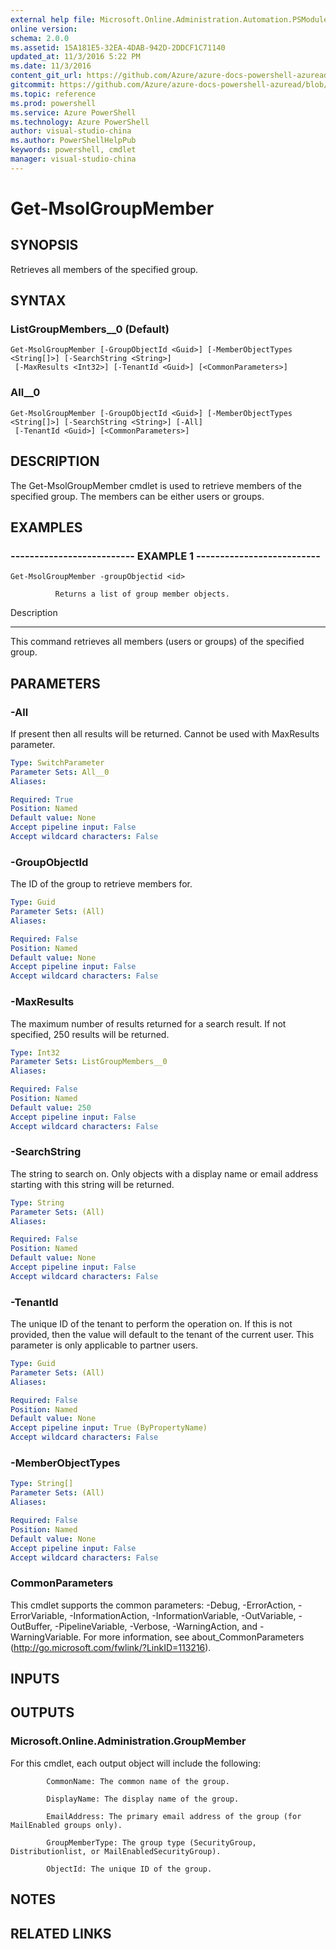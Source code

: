 ```yaml
---
external help file: Microsoft.Online.Administration.Automation.PSModule.dll-Help.xml
online version: 
schema: 2.0.0
ms.assetid: 15A181E5-32EA-4DAB-942D-2DDCF1C71140
updated_at: 11/3/2016 5:22 PM
ms.date: 11/3/2016
content_git_url: https://github.com/Azure/azure-docs-powershell-azuread/blob/master/Azure%20AD%20Cmdlets/MSOnline/v1/Get-MsolGroupMember.md
gitcommit: https://github.com/Azure/azure-docs-powershell-azuread/blob/cedef1609da4230592c00be27ccc62e342e2df61/Azure%20AD%20Cmdlets/MSOnline/v1/Get-MsolGroupMember.md
ms.topic: reference
ms.prod: powershell
ms.service: Azure PowerShell
ms.technology: Azure PowerShell
author: visual-studio-china
ms.author: PowerShellHelpPub
keywords: powershell, cmdlet
manager: visual-studio-china
---
```


# Get-MsolGroupMember

## SYNOPSIS
Retrieves all members of the specified group.

## SYNTAX

### ListGroupMembers__0 (Default)
```
Get-MsolGroupMember [-GroupObjectId <Guid>] [-MemberObjectTypes <String[]>] [-SearchString <String>]
 [-MaxResults <Int32>] [-TenantId <Guid>] [<CommonParameters>]
```

### All__0
```
Get-MsolGroupMember [-GroupObjectId <Guid>] [-MemberObjectTypes <String[]>] [-SearchString <String>] [-All]
 [-TenantId <Guid>] [<CommonParameters>]
```

## DESCRIPTION
The Get-MsolGroupMember cmdlet is used to retrieve members of the specified group.
The members can be either users or groups.

## EXAMPLES

### -------------------------- EXAMPLE 1 --------------------------
```
Get-MsolGroupMember -groupObjectid <id>

          Returns a list of group member objects.
```

Description

-----------

This command retrieves all members (users or groups) of the specified group.

## PARAMETERS

### -All
If present then all results will be returned. 
Cannot be used with MaxResults parameter.

```yaml
Type: SwitchParameter
Parameter Sets: All__0
Aliases: 

Required: True
Position: Named
Default value: None
Accept pipeline input: False
Accept wildcard characters: False
```

### -GroupObjectId
The ID of the group to retrieve members for.

```yaml
Type: Guid
Parameter Sets: (All)
Aliases: 

Required: False
Position: Named
Default value: None
Accept pipeline input: False
Accept wildcard characters: False
```

### -MaxResults
The maximum number of results returned for a search result.
If not specified, 250 results will be returned.

```yaml
Type: Int32
Parameter Sets: ListGroupMembers__0
Aliases: 

Required: False
Position: Named
Default value: 250
Accept pipeline input: False
Accept wildcard characters: False
```

### -SearchString
The string to search on.
Only objects with a display name or email address starting with this string will be returned.

```yaml
Type: String
Parameter Sets: (All)
Aliases: 

Required: False
Position: Named
Default value: None
Accept pipeline input: False
Accept wildcard characters: False
```

### -TenantId
The unique ID of the tenant to perform the operation on.
If this is not provided, then the value will default to the tenant of the current user.
This parameter is only applicable to partner users.

```yaml
Type: Guid
Parameter Sets: (All)
Aliases: 

Required: False
Position: Named
Default value: None
Accept pipeline input: True (ByPropertyName)
Accept wildcard characters: False
```

### -MemberObjectTypes


```yaml
Type: String[]
Parameter Sets: (All)
Aliases: 

Required: False
Position: Named
Default value: None
Accept pipeline input: False
Accept wildcard characters: False
```

### CommonParameters
This cmdlet supports the common parameters: -Debug, -ErrorAction, -ErrorVariable, -InformationAction, -InformationVariable, -OutVariable, -OutBuffer, -PipelineVariable, -Verbose, -WarningAction, and -WarningVariable. For more information, see about_CommonParameters (http://go.microsoft.com/fwlink/?LinkID=113216).

## INPUTS

## OUTPUTS

### Microsoft.Online.Administration.GroupMember
For this cmdlet, each output object will include the following:

            CommonName: The common name of the group.

            DisplayName: The display name of the group.

            EmailAddress: The primary email address of the group (for MailEnabled groups only).

            GroupMemberType: The group type (SecurityGroup, Distributionlist, or MailEnabledSecurityGroup).

            ObjectId: The unique ID of the group.

## NOTES

## RELATED LINKS


